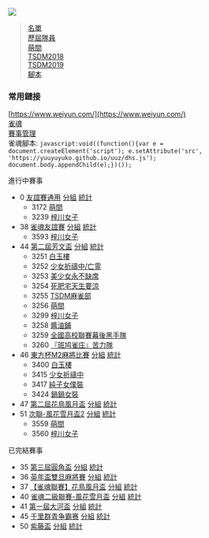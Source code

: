 ![](https://www.z4a.net/images/2018/08/01/u.png)

>[名單](list.md)  
>[歷屆隊員](member.md)  
>[萌間](moe.md)  
>[TSDM2018](tsdm2018.md)  
>[TSDM2019](tsdm2019.md)  
>[腳本](dhs.js)  

### 常用鏈接  
[https://www.weiyun.com/](https://www.weiyun.com/)  
[雀魂](https://majsoul.union-game.com/#/)  
[賽事管理](https://majsoul.union-game.com/0/v0.4.1.w/user_xieyi/1.txt)  
雀魂腳本: `javascript:void((function(){var e = document.createElement('script'); e.setAttribute('src', 'https://yuuyuyuko.github.io/uuz/dhs.js'); document.body.appendChild(e);})());`  

進行中賽事
- 0 [友誼賽通用](https://mahjong.pub/admin.php?cid=0&amp;c_pw=yyyyyyy) [分組](https://mahjong.pub/?cid=0#!class) [統計](https://mahjong.pub/?cid=0#!ranking)
   - 3172 [萌間](https://mahjong.pub/team.htm?t_pw=3wlAlSPl1m0N4cFN5T@DzA)
   - 3239 [梓川女子](https://mahjong.pub/team.htm?t_pw=1qey9O10wPRkb3oBSlUeEt)
- 38 [雀魂友誼賽](https://mahjong.pub/admin.php?cid=38&amp;c_pw=yysyys) [分組](https://mahjong.pub/?cid=38#!class) [統計](https://mahjong.pub/?cid=38#!ranking)
    - 3593 [梓川女子](https://mahjong.pub/team.htm?t_pw=0TVz=9ooL9=z12@p4Kb@oD)
- 44 [第二屆芳文盃](https://mahjong.pub/admin.php?cid=44&c_pw=fwb2fwb) [分組](https://mahjong.pub/?cid=44#!class) [統計](https://mahjong.pub/?cid=44#!ranking)
    - 3251 [白玉樓](https://mahjong.pub/team.htm?t_pw=2qhwleLfpZuqOVizWYODxu)
    - 3252 [少女祈禱中/亡霊](https://mahjong.pub/team.htm?t_pw=1UD81Amk6OIwgojqZ8m7XP)
    - 3253 [美少女永不缺席](https://mahjong.pub/team.htm?t_pw=0MzrnpcjsiCpLcWsHmW6do)
    - 3254 [死肥宅天生要涼](https://mahjong.pub/team.htm?t_pw=2ra4rbz@wnh4q4sai1rOYN)
    - 3255 [TSDM麻雀部](https://mahjong.pub/team.htm?t_pw=1qwVtsUwxVklfZVL@iP8Ns)
    - 3256 [萌間](https://mahjong.pub/team.htm?t_pw=2ZvnJzpA364JKqfNGmhCgj)
    - 3299 [梓川女子](https://mahjong.pub/team.htm?t_pw=2Gx5fjQAjrAxX2Yqo6nX4J)
    - 3258 [醬油鋪](https://mahjong.pub/team.htm?t_pw=3Hrk@HjisbYmz0KxgYn7v8)
    - 3259 [全國高校聯賽幕後黑手隊](https://mahjong.pub/team.htm?t_pw=1ilrwUB00cyN7O@pxc91a6)
    - 3260 [『斑鸠雀庄』苦力隊](https://mahjong.pub/team.htm?t_pw=01VEBc4QudBooFJxCnYkFa)
- 46 [東方杯M2麻將比賽](https://mahjong.pub/admin.php?cid=46&c_pw=dfbm2) [分組](https://mahjong.pub/?cid=46#!class) [統計](https://mahjong.pub/?cid=46#!ranking)
    - 3400 [白玉樓](https://mahjong.pub/team.htm?t_pw=1@k2Zr6aX96ILeIMKpnlvO)
    - 3415 [少女祈禱中](https://mahjong.pub/team.htm?t_pw=2KWBdZyp5CWYh4Mg@zBRYE)
    - 3417 [純子女僕裝](https://mahjong.pub/team.htm?t_pw=0TVz=9ooL9=z12@p4Kb@oD)
    - 3424 [鍋鍋女裝](https://mahjong.pub/team.htm?t_pw=0qGO9SDMBJTuMjLS2SPr7R)
- 47 [第二屆花鳥風月盃](https://mahjong.pub/admin.php?cid=47&amp;c_pw=hnfy) [分組](https://mahjong.pub/?cid=47#!class) [統計](https://mahjong.pub/?cid=47#!ranking)
- 51 [次聯-風花雪月盃2](https://mahjong.pub/admin.php?cid=51&amp;c_pw=fhxy) [分組](https://mahjong.pub/?cid=51#!class) [統計](https://mahjong.pub/?cid=51#!ranking)
    - 3559 [萌間](https://mahjong.pub/team.htm?t_pw=0QM@XVzLA9ygrRibUpDW88)
    - 3560 [梓川女子](https://mahjong.pub/team.htm?t_pw=0QM@XVzLA9ygrRibUpDW88)

已完結賽事
- 35 [第三屆圓角盃](https://mahjong.pub/admin.php?cid=35&amp;c_pw=yjbyjb3) [分組](https://mahjong.pub/?cid=35#!class) [統計](https://mahjong.pub/?cid=35#!ranking)
- 36 [英年盃雙旦麻將賽](https://mahjong.pub/admin.php?cid=36&amp;c_pw=ynbynbnb) [分組](https://mahjong.pub/?cid=36#!class) [統計](https://mahjong.pub/?cid=36#!ranking)
- 37 [【雀魂聯賽】花鳥風月盃](https://mahjong.pub/admin.php?cid=37&amp;c_pw=hnfy) [分組](https://mahjong.pub/?cid=37#!class) [統計](https://mahjong.pub/?cid=37#!ranking)
- 40 [雀魂二級聯賽-風花雪月盃](https://mahjong.pub/admin.php?cid=40&amp;c_pw=fhxy) [分組](https://mahjong.pub/?cid=40#!class) [統計](https://mahjong.pub/?cid=40#!ranking)
- 41 [第一屆大河盃](https://mahjong.pub/admin.php?cid=41&amp;c_pw=dhdhd) [分組](https://mahjong.pub/?cid=41#!class) [統計](https://mahjong.pub/?cid=41#!ranking)
- 45 [千里群青争霸赛](https://mahjong.pub/admin.php?cid=45&amp;c_pw=qlsqls) [分組](https://mahjong.pub/?cid=45#!class) [統計](https://mahjong.pub/?cid=45#!ranking)
- 50 [紫藤盃](https://mahjong.pub/admin.php?cid=50&amp;c_pw=tsdm) [分組](https://mahjong.pub/?cid=50#!class) [統計](https://mahjong.pub/?cid=50#!ranking)
